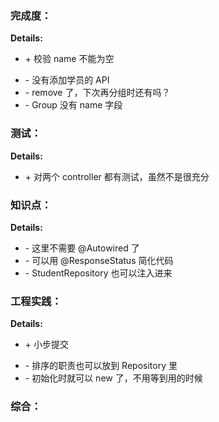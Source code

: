 ### 完成度：

__Details:__
+ \+ 校验 name 不能为空
- \- 没有添加学员的 API
- \- remove 了，下次再分组时还有吗？
- \- Group 没有 name 字段

### 测试：

__Details:__
+ \+ 对两个 controller 都有测试，虽然不是很充分

### 知识点：

__Details:__
- \- 这里不需要 @Autowired 了
- \- 可以用 @ResponseStatus 简化代码
- \- StudentRepository 也可以注入进来

### 工程实践：

__Details:__
+ \+ 小步提交
- \- 排序的职责也可以放到 Repository 里
- \- 初始化时就可以 new 了，不用等到用的时候

### 综合：



